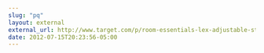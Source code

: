 ```yaml
---
slug: "pq"
layout: external
external_url: http://www.target.com/p/room-essentials-lex-adjustable-stool-black/-/A-13356783#?lnk=sc_qi_detaillink
date: 2012-07-15T20:23:56-05:00
---
```

